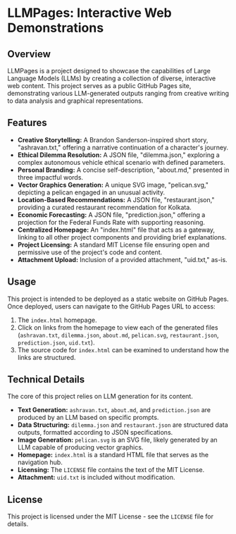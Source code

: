 # LLMPages: Interactive Web Demonstrations

## Overview

LLMPages is a project designed to showcase the capabilities of Large Language Models (LLMs) by creating a collection of diverse, interactive web content. This project serves as a public GitHub Pages site, demonstrating various LLM-generated outputs ranging from creative writing to data analysis and graphical representations.

## Features

*   **Creative Storytelling:** A Brandon Sanderson-inspired short story, "ashravan.txt," offering a narrative continuation of a character's journey.
*   **Ethical Dilemma Resolution:** A JSON file, "dilemma.json," exploring a complex autonomous vehicle ethical scenario with defined parameters.
*   **Personal Branding:** A concise self-description, "about.md," presented in three impactful words.
*   **Vector Graphics Generation:** A unique SVG image, "pelican.svg," depicting a pelican engaged in an unusual activity.
*   **Location-Based Recommendations:** A JSON file, "restaurant.json," providing a curated restaurant recommendation for Kolkata.
*   **Economic Forecasting:** A JSON file, "prediction.json," offering a projection for the Federal Funds Rate with supporting reasoning.
*   **Centralized Homepage:** An "index.html" file that acts as a gateway, linking to all other project components and providing brief explanations.
*   **Project Licensing:** A standard MIT License file ensuring open and permissive use of the project's code and content.
*   **Attachment Upload:** Inclusion of a provided attachment, "uid.txt," as-is.

## Usage

This project is intended to be deployed as a static website on GitHub Pages. Once deployed, users can navigate to the GitHub Pages URL to access:

1.  The `index.html` homepage.
2.  Click on links from the homepage to view each of the generated files (`ashravan.txt`, `dilemma.json`, `about.md`, `pelican.svg`, `restaurant.json`, `prediction.json`, `uid.txt`).
3.  The source code for `index.html` can be examined to understand how the links are structured.

## Technical Details

The core of this project relies on LLM generation for its content.

*   **Text Generation:** `ashravan.txt`, `about.md`, and `prediction.json` are produced by an LLM based on specific prompts.
*   **Data Structuring:** `dilemma.json` and `restaurant.json` are structured data outputs, formatted according to JSON specifications.
*   **Image Generation:** `pelican.svg` is an SVG file, likely generated by an LLM capable of producing vector graphics.
*   **Homepage:** `index.html` is a standard HTML file that serves as the navigation hub.
*   **Licensing:** The `LICENSE` file contains the text of the MIT License.
*   **Attachment:** `uid.txt` is included without modification.

## License

This project is licensed under the MIT License - see the `LICENSE` file for details.